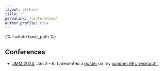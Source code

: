 ```yaml
---
layout: archive
title: ""
permalink: /conferences/
author_profile: true
---
```


{% include base_path %}

## Conferences
 *  <a href="[https://clydekertzer.com/papers/](https://jointmathematicsmeetings.org/meetings/national/jmm2024/2300_progfull.html)">JMM 2024</a>, Jan 3 - 6: I presented a [poster](/files/Poster.pdf) on my <a href="https://clydekertzer.com/papers/">summer REU research.</a>


